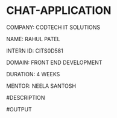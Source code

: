 # CHAT-APPLICATION

COMPANY: CODTECH IT SOLUTIONS

NAME: RAHUL PATEL

INTERN ID: CITS0D581

DOMAIN: FRONT END DEVELOPMENT

DURATION: 4 WEEKS

MENTOR: NEELA SANTOSH

#DESCRIPTION

#OUTPUT
